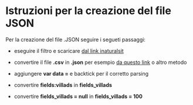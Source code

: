 # Istruzioni per la creazione del file JSON

Per la creazione del file .JSON seguire i segueti passaggi:

- eseguire il filtro e scaricare [dal link inaturalsit](https://www.inaturalist.org/observations/export?projects=verde-pubblico-urbano)

- convertire il file **.csv** in **.json** per esempio [da questo link](https://www.convertcsv.com/csv-to-json.htm) o altro metodo

- aggiungere **var data =** e backtick per il corretto parsing

- convertire **fields:villads** in **fields_villads**

- convertire **fields_villads = null** in **fields_villads = 100**
